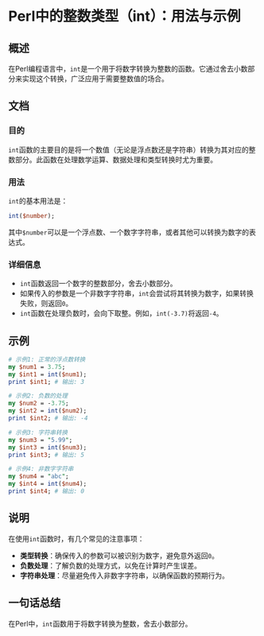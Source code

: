 <!--
Meta Description: # Perl中的整数类型（int）：用法与示例 ## 概述 在Perl编程语言中，`int`是一个用于将数字转换为整数的函数。它通过舍去小数部分来实现这个转换，广泛应用于需要整数值的场合。 ## 文档 ### 目的 `int`函数的主要目的是将一个数值（无论是浮点数还是字符串）转换为其对应的整数部分...
Meta Keywords: int, print, perl, number, 舍去小数部分
-->

# Perl中的整数类型（int）：用法与示例

## 概述
在Perl编程语言中，`int`是一个用于将数字转换为整数的函数。它通过舍去小数部分来实现这个转换，广泛应用于需要整数值的场合。

## 文档
### 目的
`int`函数的主要目的是将一个数值（无论是浮点数还是字符串）转换为其对应的整数部分。此函数在处理数学运算、数据处理和类型转换时尤为重要。

### 用法
`int`的基本用法是：
```perl
int($number);
```
其中`$number`可以是一个浮点数、一个数字字符串，或者其他可以转换为数字的表达式。

### 详细信息
- `int`函数返回一个数字的整数部分，舍去小数部分。
- 如果传入的参数是一个非数字字符串，`int`会尝试将其转换为数字，如果转换失败，则返回`0`。
- `int`函数在处理负数时，会向下取整。例如，`int(-3.7)`将返回`-4`。

## 示例
```perl
# 示例1: 正常的浮点数转换
my $num1 = 3.75;
my $int1 = int($num1);
print $int1; # 输出: 3

# 示例2: 负数的处理
my $num2 = -3.75;
my $int2 = int($num2);
print $int2; # 输出: -4

# 示例3: 字符串转换
my $num3 = "5.99";
my $int3 = int($num3);
print $int3; # 输出: 5

# 示例4: 非数字字符串
my $num4 = "abc";
my $int4 = int($num4);
print $int4; # 输出: 0
```

## 说明
在使用`int`函数时，有几个常见的注意事项：
- **类型转换**：确保传入的参数可以被识别为数字，避免意外返回`0`。
- **负数处理**：了解负数的处理方式，以免在计算时产生误差。
- **字符串处理**：尽量避免传入非数字字符串，以确保函数的预期行为。

## 一句话总结
在Perl中，`int`函数用于将数字转换为整数，舍去小数部分。
